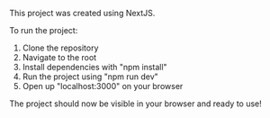 This project was created using NextJS.

To run the project:

1. Clone the repository
2. Navigate to the root
3. Install dependencies with "npm install"
4. Run the project using "npm run dev"
5. Open up "localhost:3000" on your browser

The project should now be visible in your browser and ready to use!
